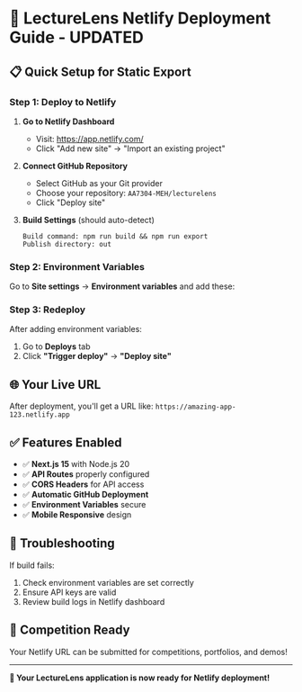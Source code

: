 # 🚀 LectureLens Netlify Deployment Guide - UPDATED

## 📋 Quick Setup for Static Export

### Step 1: Deploy to Netlify

1. **Go to Netlify Dashboard**
   - Visit: https://app.netlify.com/
   - Click "Add new site" → "Import an existing project"

2. **Connect GitHub Repository**
   - Select GitHub as your Git provider
   - Choose your repository: `AA7304-MEH/lecturelens`
   - Click "Deploy site"

3. **Build Settings** (should auto-detect)
   ```
   Build command: npm run build && npm run export
   Publish directory: out
   ```

### Step 2: Environment Variables

Go to **Site settings** → **Environment variables** and add these:



### Step 3: Redeploy

After adding environment variables:
1. Go to **Deploys** tab
2. Click **"Trigger deploy"** → **"Deploy site"**

## 🌐 Your Live URL

After deployment, you'll get a URL like: `https://amazing-app-123.netlify.app`

## ✅ Features Enabled

- ✅ **Next.js 15** with Node.js 20
- ✅ **API Routes** properly configured
- ✅ **CORS Headers** for API access
- ✅ **Automatic GitHub Deployment**
- ✅ **Environment Variables** secure
- ✅ **Mobile Responsive** design

## 🔧 Troubleshooting

If build fails:
1. Check environment variables are set correctly
2. Ensure API keys are valid
3. Review build logs in Netlify dashboard

## 🎯 Competition Ready

Your Netlify URL can be submitted for competitions, portfolios, and demos!

---

**🎉 Your LectureLens application is now ready for Netlify deployment!**